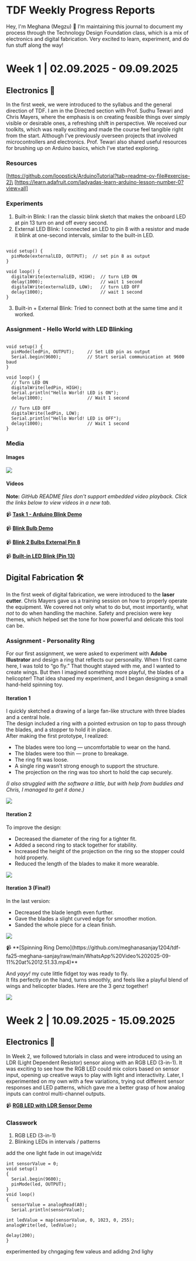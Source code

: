 # TDF Weekly Progress Reports
Hey, I'm Meghana (Megzu) 🌻
I’m maintaining this journal to document my process through the Technology Design Foundation class, which is a mix of electronics and digital fabrication. Very excited to learn, experiment, and do fun stuff along the way!

# Week 1  | 02.09.2025 - 09.09.2025 
## Electronics 🔌
In the first week, we were introduced to the syllabus and the general direction of TDF. I am in the Directed section with Prof. Sudhu Tewari and Chris Mayers, where the emphasis is on creating feasible things over simply visible or desirable ones, a refreshing shift in perspective. We received our toolkits, which was really exciting and made the course feel tangible right from the start. Although I’ve previously overseen projects that involved microcontrollers and electronics. Prof. Tewari also shared useful resources for brushing up on Arduino basics, which I’ve started exploring.
### Resources
[https://github.com/loopstick/ArduinoTutorial?tab=readme-ov-file#exercise-2]\
[https://learn.adafruit.com/ladyadas-learn-arduino-lesson-number-0?view=all]
### Experiments
1. Built-in Blink: I ran the classic blink sketch that makes the onboard LED at pin 13 turn on and off every second.
2. External LED Blink: I connected an LED to pin 8 with a resistor and made it blink at one-second intervals, similar to the built-in LED.
``` int externalLED = 8;   // external LED connected to pin 8

void setup() {
  pinMode(externalLED, OUTPUT);  // set pin 8 as output
}

void loop() {
  digitalWrite(externalLED, HIGH);  // turn LED ON
  delay(1000);                      // wait 1 second
  digitalWrite(externalLED, LOW);   // turn LED OFF
  delay(1000);                      // wait 1 second
}
```
3. Built-in + External Blink: Tried to connect both at the same time and it worked.


### Assignment - Hello World with LED Blinking

``` int ledPin = 13;  // Built-in LED on pin 13

void setup() {
  pinMode(ledPin, OUTPUT);     // Set LED pin as output
  Serial.begin(9600);          // Start serial communication at 9600 baud
}

void loop() {
  // Turn LED ON
  digitalWrite(ledPin, HIGH);
  Serial.println("Hello World! LED is ON");
  delay(1000);                 // Wait 1 second

  // Turn LED OFF
  digitalWrite(ledPin, LOW);
  Serial.println("Hello World! LED is OFF");
  delay(1000);                 // Wait 1 second
}
```
### Media
#### Images
<p><img src="with bulb.jpeg"></p>

#### Videos

**Note:** *GitHub README files don't support embedded video playback. Click the links below to view videos in a new tab.*

📹 **[Task 1 - Arduino Blink Demo](https://github.com/meghanasanjay1204/tdf-fa25-meghana-sanjay/raw/main/task%201.mp4)**

📹 **[Blink Bulb Demo](https://github.com/meghanasanjay1204/tdf-fa25-meghana-sanjay/raw/main/blink%20bulb.mp4)**

📹 **[Blink 2 Bulbs External Pin 8](https://github.com/meghanasanjay1204/tdf-fa25-meghana-sanjay/raw/main/blink%202%20bulbs_ext%208.mp4)**

📹 **[Built-in LED Blink (Pin 13)](https://github.com/meghanasanjay1204/tdf-fa25-meghana-sanjay/raw/main/Blink_13.mp4)**

## Digital Fabrication 🛠️
In the first week of digital fabrication, we were introduced to the **laser cutter**. Chris Mayers gave us a training session on how to properly operate the equipment. We covered not only what to do but, most importantly, what *not* to do when handling the machine. Safety and precision were key themes, which helped set the tone for how powerful and delicate this tool can be.  

### Assignment - Personality Ring
For our first assignment, we were asked to experiment with **Adobe Illustrator** and design a ring that reflects our personality. When I first came here, I was told to “go fly.” That thought stayed with me, and I wanted to create wings. But then I imagined something more playful, the blades of a helicopter! That idea shaped my experiment, and I began designing a small hand-held spinning toy.

#### Iteration 1
I quickly sketched a drawing of a large fan-like structure with three blades and a central hole.  
The design included a ring with a pointed extrusion on top to pass through the blades, and a stopper to hold it in place.  
After making the first prototype, I realized:
- The blades were too long — uncomfortable to wear on the hand.  
- The blades were too thin — prone to breakage.  
- The ring fit was loose.  
- A single ring wasn’t strong enough to support the structure.  
- The projection on the ring was too short to hold the cap securely.  

*(I also struggled with the software a little, but with help from buddies and Chris, I managed to get it done.)*
<p><img src="WhatsApp Image 2025-09-11 at 12.51.49.jpeg"></p>

#### Iteration 2
To improve the design:
- Decreased the diameter of the ring for a tighter fit.  
- Added a second ring to stack together for stability.  
- Increased the height of the projection on the ring so the stopper could hold properly.  
- Reduced the length of the blades to make it more wearable.
<p><img src="WhatsApp Image 2025-09-11 at 12.51.43.jpeg"></p>

#### Iteration 3 (Final!)
In the last version:
- Decreased the blade length even further.  
- Gave the blades a slight curved edge for smoother motion.  
- Sanded the whole piece for a clean finish.
<p><img src="WhatsApp Image 2025-09-11 at 12.51.33.jpeg"></p>
📹 **[Spinning Ring Demo](https://github.com/meghanasanjay1204/tdf-fa25-meghana-sanjay/raw/main/WhatsApp%20Video%202025-09-11%20at%2012.51.33.mp4)**

And *yayy!* my cute little fidget toy was ready to fly.  
It fits perfectly on the hand, turns smoothly, and feels like a playful blend of wings and helicopter blades. Here are the 3 genz together!
<p><img src="WhatsApp Image 2025-09-11 at 12.51.32.jpeg"></p>

# Week 2  | 10.09.2025 - 15.09.2025 
## Electronics 🔌
In Week 2, we followed tutorials in class and were introduced to using an LDR (Light Dependent Resistor) sensor along with an RGB LED (3-in-1). It was exciting to see how the RGB LED could mix colors based on sensor input, opening up creative ways to play with light and interactivity. Later, I experimented on my own with a few variations, trying out different sensor responses and LED patterns, which gave me a better grasp of how analog inputs can control multi-channel outputs.

📹 **[RGB LED with LDR Sensor Demo](https://github.com/meghanasanjay1204/tdf-fa25-meghana-sanjay/raw/main/PXL_20250910_020313575.mp4)** 

### Classwork
1. RGB LED (3-in-1)
2. Blinking LEDs in intervals / patterns


add the one light fade in out image/vidz

``` int led = 9; 
int sensorValue = 0;
void setup()
{
  Serial.begin(9600);
  pinMode(led, OUTPUT);  
}
void loop()
{
  sensorValue = analogRead(A0);
  Serial.println(sensorValue);

int ledValue = map(sensorValue, 0, 1023, 0, 255); 
analogWrite(led, ledValue);

delay(200);        
}
```

experimented by chngaging few valeus and adidng 2nd lighy






